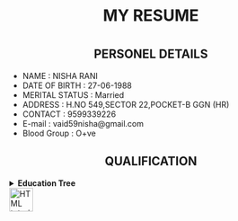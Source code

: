 
<h1 align="center">  MY RESUME <h1>
  <h2 align="center"> PERSONEL DETAILS</h2>
  <ul>
  <li> NAME : NISHA RANI</li>
  <li>DATE OF BIRTH : 27-06-1988 </li>
  <li> MERITAL STATUS : Married </li>
  <li> ADDRESS  : H.NO 549,SECTOR 22,POCKET-B GGN (HR)</li>
  <li> CONTACT : 9599339226</li>
    <li> E-mail :  vaid59nisha@gmail.com </li>
    <li> Blood Group : O+ve </li>
   </ul>
  <h2 align="center"> QUALIFICATION </h2>
  <details close="close"> 
  <summary><b>Education Tree </b></summary>
  
  <ol> <br/>
     <li>
      :arrow_down_small:GRADUATION:arrow_down_small:
        </li>
    <br/>
  
  | ***Degree/Qualification***  |    ***Institute/School***  |  ***Aggregate***  |    ***Session***  |
| :------: | :-----: | :------: | :-----: |
|B.Tech [computer science and Engineering] |Ambedkar Institute of Technology, G.G.S.I.P.U [DELHI]    |68.9%   |   2010-2014|
                          
   <br/>
   <li>
  :arrow_down_small: <u>Senior Secondry Education </u> :arrow_down_small:
       </li>
       </br>
       
| ***Degree/Qualification***  |    ***Institute/School***  |  ***Aggregate***  |    ***SESSION***  |
| :------: | :-----: | :------: | :-----: |
|C.B.S.E [PCMB + English] |senior secondary School, AP-Block Shalimar Bagh [DELHI]  |66.8%   |   2005-2006|     

     
   <br/>                       
   <li>
      :arrow_down_small:Higher secondary  Education :arrow_down_small:
       </li>
       <br/>
       
| ***Degree/Qualification***  |    ***Institute/School***  |  ***Aggregate***  |    ***YEAR OF PASSING***  |
| :------: | :-----: | :------: | :-----: |
|C.B.S.E [Science+Maths+SST+Eng+Hindi +Sanskrit ] | senior secondary school ,A-Block, Jahangir Puri [DELHI]  |66.2% |2004|   

</ol>   
</details>

<a href="default.asp">
<img src="smiley.gif" alt="HTML tutorial" style="width:42px;height:42px;">
</a>

